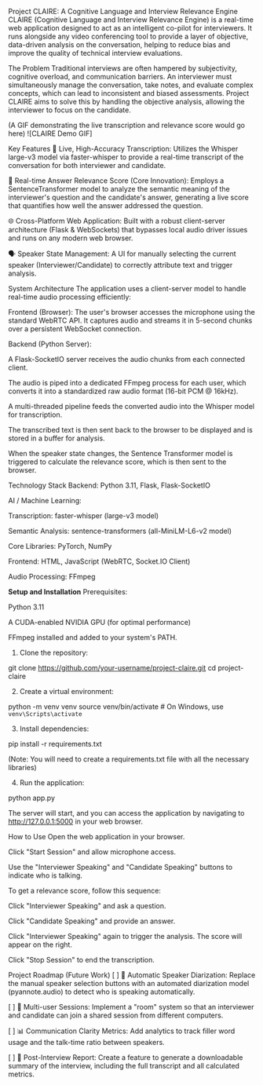 Project CLAIRE: A Cognitive Language and Interview Relevance Engine
CLAIRE (Cognitive Language and Interview Relevance Engine) is a real-time web application designed to act as an intelligent co-pilot for interviewers. It runs alongside any video conferencing tool to provide a layer of objective, data-driven analysis on the conversation, helping to reduce bias and improve the quality of technical interview evaluations.

The Problem
Traditional interviews are often hampered by subjectivity, cognitive overload, and communication barriers. An interviewer must simultaneously manage the conversation, take notes, and evaluate complex concepts, which can lead to inconsistent and biased assessments. Project CLAIRE aims to solve this by handling the objective analysis, allowing the interviewer to focus on the candidate.

(A GIF demonstrating the live transcription and relevance score would go here)
![CLAIRE Demo GIF]

Key Features
🎤 Live, High-Accuracy Transcription: Utilizes the Whisper large-v3 model via faster-whisper to provide a real-time transcript of the conversation for both interviewer and candidate.

🧠 Real-time Answer Relevance Score (Core Innovation): Employs a SentenceTransformer model to analyze the semantic meaning of the interviewer's question and the candidate's answer, generating a live score that quantifies how well the answer addressed the question.

🌐 Cross-Platform Web Application: Built with a robust client-server architecture (Flask & WebSockets) that bypasses local audio driver issues and runs on any modern web browser.

🗣️ Speaker State Management: A UI for manually selecting the current speaker (Interviewer/Candidate) to correctly attribute text and trigger analysis.

System Architecture
The application uses a client-server model to handle real-time audio processing efficiently:

Frontend (Browser): The user's browser accesses the microphone using the standard WebRTC API. It captures audio and streams it in 5-second chunks over a persistent WebSocket connection.

Backend (Python Server):

A Flask-SocketIO server receives the audio chunks from each connected client.

The audio is piped into a dedicated FFmpeg process for each user, which converts it into a standardized raw audio format (16-bit PCM @ 16kHz).

A multi-threaded pipeline feeds the converted audio into the Whisper model for transcription.

The transcribed text is then sent back to the browser to be displayed and is stored in a buffer for analysis.

When the speaker state changes, the Sentence Transformer model is triggered to calculate the relevance score, which is then sent to the browser.

Technology Stack
Backend: Python 3.11, Flask, Flask-SocketIO

AI / Machine Learning:

Transcription: faster-whisper (large-v3 model)

Semantic Analysis: sentence-transformers (all-MiniLM-L6-v2 model)

Core Libraries: PyTorch, NumPy

Frontend: HTML, JavaScript (WebRTC, Socket.IO Client)

Audio Processing: FFmpeg

**Setup and Installation**
Prerequisites:

Python 3.11

A CUDA-enabled NVIDIA GPU (for optimal performance)

FFmpeg installed and added to your system's PATH.

1. Clone the repository:

git clone https://github.com/your-username/project-claire.git
cd project-claire

2. Create a virtual environment:

python -m venv venv
source venv/bin/activate  # On Windows, use `venv\Scripts\activate`

3. Install dependencies:

pip install -r requirements.txt

(Note: You will need to create a requirements.txt file with all the necessary libraries)

4. Run the application:

python app.py

The server will start, and you can access the application by navigating to http://127.0.0.1:5000 in your web browser.

How to Use
Open the web application in your browser.

Click "Start Session" and allow microphone access.

Use the "Interviewer Speaking" and "Candidate Speaking" buttons to indicate who is talking.

To get a relevance score, follow this sequence:

Click "Interviewer Speaking" and ask a question.

Click "Candidate Speaking" and provide an answer.

Click "Interviewer Speaking" again to trigger the analysis. The score will appear on the right.

Click "Stop Session" to end the transcription.

Project Roadmap (Future Work)
[ ] 🤖 Automatic Speaker Diarization: Replace the manual speaker selection buttons with an automated diarization model (pyannote.audio) to detect who is speaking automatically.

[ ] 👥 Multi-user Sessions: Implement a "room" system so that an interviewer and candidate can join a shared session from different computers.

[ ] 📊 Communication Clarity Metrics: Add analytics to track filler word usage and the talk-time ratio between speakers.

[ ] 📄 Post-Interview Report: Create a feature to generate a downloadable summary of the interview, including the full transcript and all calculated metrics.
